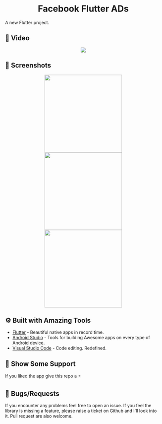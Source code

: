 <h1 align="center">
  <br>
  Facebook Flutter ADs
  <br>
</h1>

A new Flutter project.

## 📱 Video #

<p align="center">
<img src="https://im.ezgif.com/tmp/ezgif-1-5e4b5330b81b.gif">
</p>

## 📱 Screenshots #

<p align="center">
   <img src="https://raw.githubusercontent.com/sagarshende23/facebok_flutter/master/vlcsnap-2019-08-29-15h47m55s840.png" width="250" hspace="4">
  <img src="https://raw.githubusercontent.com/sagarshende23/facebok_flutter/master/vlcsnap-2019-08-29-15h47m42s334.png" width="250" hspace="4">
  <img src="https://raw.githubusercontent.com/sagarshende23/facebok_flutter/master/vlcsnap-2019-08-29-15h47m50s087.png" width="250" hspace="4">
 
</p>

## ⚙️ Built with Amazing Tools
* [Flutter](https://flutter.dev/) - Beautiful native apps in record time.
* [Android Studio](https://developer.android.com/studio/index.html/) - Tools for building Awesome apps on every type of Android device.
* [Visual Studio Code](https://code.visualstudio.com/) - Code editing. Redefined.


## 🤝 Show Some Support #
If you liked the app give this repo a ⭐️ 


## 🐛 Bugs/Requests #
If you encounter any problems feel free to open an issue. If you feel the library is missing a feature, please raise a ticket on Github and I'll look into it. Pull request are also welcome.
